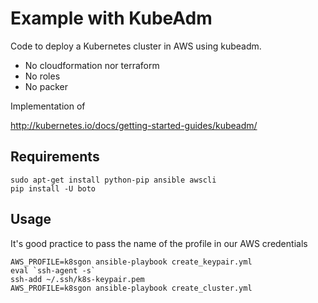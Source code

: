 # Example with KubeAdm

Code to deploy a Kubernetes cluster in AWS using kubeadm.

+ No cloudformation nor terraform
+ No roles
+ No packer

Implementation of

http://kubernetes.io/docs/getting-started-guides/kubeadm/

## Requirements

```
sudo apt-get install python-pip ansible awscli
pip install -U boto
```

## Usage
It's good practice to pass the name of the profile in our AWS credentials

```
AWS_PROFILE=k8sgon ansible-playbook create_keypair.yml
eval `ssh-agent -s`
ssh-add ~/.ssh/k8s-keypair.pem
AWS_PROFILE=k8sgon ansible-playbook create_cluster.yml
```
